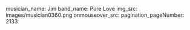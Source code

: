 musician_name: Jim
band_name: Pure Love
img_src: images/musician0360.png
onmouseover_src: 
pagination_pageNumber: 2133